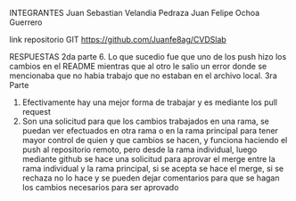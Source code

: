 INTEGRANTES
Juan Sebastian Velandia Pedraza
Juan Felipe Ochoa Guerrero

link repositorio GIT
https://github.com/Juanfe8ag/CVDSlab

RESPUESTAS 
2da parte 
6. Lo que sucedio fue que uno de los push hizo los cambios en el README mientras que al otro le salio un error donde se mencionaba que no habia trabajo que no estaban en el archivo local.
3ra Parte
1. Efectivamente hay una mejor forma de trabajar y es mediante los pull request
2. Son una solicitud para que los cambios trabajados en una rama, se puedan ver efectuados en otra rama o en la rama principal
para tener mayor control de quien y que cambios se hacen, y funciona haciendo el push al repositorio remoto, pero desde la rama 
individual, luego mediante github se hace una solicitud para aprovar el merge entre la rama individual y la rama principal, si se acepta
se hace el merge, si se rechaza no lo hace y se pueden dejar comentarios para que se hagan los cambios necesarios para ser aprovado